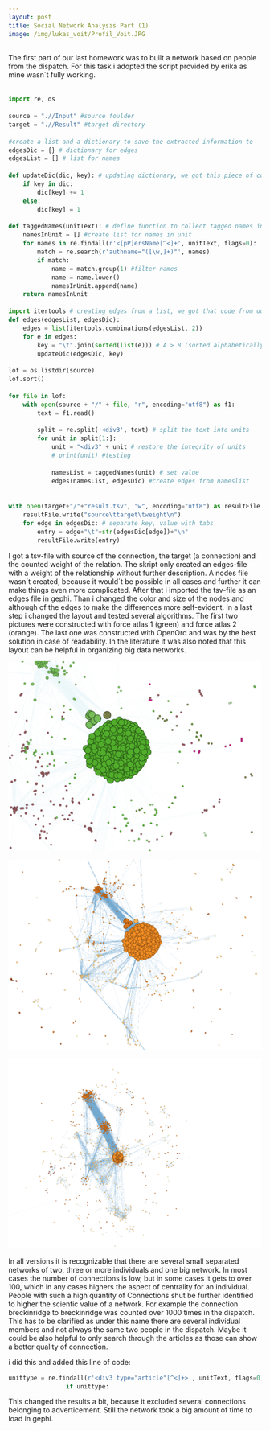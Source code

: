 ```yaml
---
layout: post
title: Social Network Analysis Part (1)
image: /img/lukas_voit/Profil_Voit.JPG
---
```


The first part of our last homework was to built a network based on people from the dispatch. For this task i adopted the script provided by erika as mine wasn´t fully working.


```Python

import re, os

source = ".//Input" #source foulder
target = ".//Result" #target directory

#create a list and a dictionary to save the extracted information to
edgesDic = {} # dictionary for edges
edgesList = [] # list for names

def updateDic(dic, key): # updating dictionary, we got this piece of code
	if key in dic:
		dic[key] += 1
	else:
		dic[key] = 1
	
def taggedNames(unitText): # define function to collect tagged names in edgesList
	namesInUnit = [] #create list for names in unit
	for names in re.findall(r'<[pP]ersName[^<]+', unitText, flags=0):
		match = re.search(r'authname="([\w,]+)"', names)
		if match:
			name = match.group(1) #filter names													
			name = name.lower()
			namesInUnit.append(name)
	return namesInUnit

import itertools # creating edges from a list, we got that code from our teacher as well
def edges(edgesList, edgesDic):
	edges = list(itertools.combinations(edgesList, 2))
	for e in edges:
		key = "\t".join(sorted(list(e))) # A > B (sorted alphabetically, to avoid cases of B > A)
		updateDic(edgesDic, key)	

lof = os.listdir(source)
lof.sort()

for file in lof:
	with open(source + "/" + file, "r", encoding="utf8") as f1:
		text = f1.read()
			
		split = re.split('<div3', text) # split the text into units
		for unit in split[1:]:
			unit = "<div3" + unit # restore the integrity of units		
			# print(unit) #testing
			
			namesList = taggedNames(unit) # set value		
			edges(namesList, edgesDic) #create edges from nameslist


with open(target+"/"+"result.tsv", "w", encoding="utf8") as resultFile:
	resultFile.write("source\ttarget\tweight\n")
	for edge in edgesDic: # separate key, value with tabs
		entry = edge+"\t"+str(edgesDic[edge])+"\n"
		resultFile.write(entry)
```

I got a tsv-file with source of the connection, the target (a connection) and the counted weight of the relation. The skript only created an edges-file with a weight of the relationship without further description. A nodes file wasn´t created, because it would´t be possible in all cases and further it can make things even more complicated.
After that i imported the tsv-file as an edges file in gephi. Than i changed the color and size of the nodes and although of the edges to make the differences more self-evident.
In a last step i changed the layout and tested several algorithms. The first two pictures were constructed with force atlas 1 (green) and force atlas 2 (orange). The last one was constructed with OpenOrd and was by the best solution in case of readability.
In the literature it was also noted that this layout can be helpful in organizing big data networks. 


![](../img/lukas_voit/Network_people.png)



![](../img/lukas_voit/Network_people_2.png)


![](../img/lukas_voit/Network_people_open_order_layout.png)

In all versions it is recognizable that there are several small separated networks of two, three or more individuals and one big network. In most cases the number of connections is low, but in some cases it gets to over 100, which in any cases highers the aspect of centrality for an individual.
People with such a high quantity of Connections shut be further identified to higher the scientic value of a network. For example the connection breckinridge to breckinridge was counted over 1000 times in the dispatch. 
This has to be clarified as under this name there are several individual members and not always the same two people in the dispatch. Maybe it could be also helpful to only search through the articles as those can show a better quality of connection. 

i did this and added this line of code:
```Python
unittype = re.findall(r'<div3 type="article"[^<]+>', unitText, flags=0)
                if unittype:
```

This changed the results a bit, because it excluded several connections belonging to adverticement.
Still the network took a big amount of time to load in gephi. 
